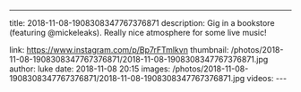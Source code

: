 ---
title: 2018-11-08-1908308347767376871
description: Gig in a bookstore (featuring @mickeleaks). Really nice atmosphere for some live music!

link: https://www.instagram.com/p/Bp7rFTmlkvn
thumbnail: /photos/2018-11-08-1908308347767376871/2018-11-08-1908308347767376871.jpg
author: luke
date: 2018-11-08 20:15
images: /photos/2018-11-08-1908308347767376871/2018-11-08-1908308347767376871.jpg
videos: ---
